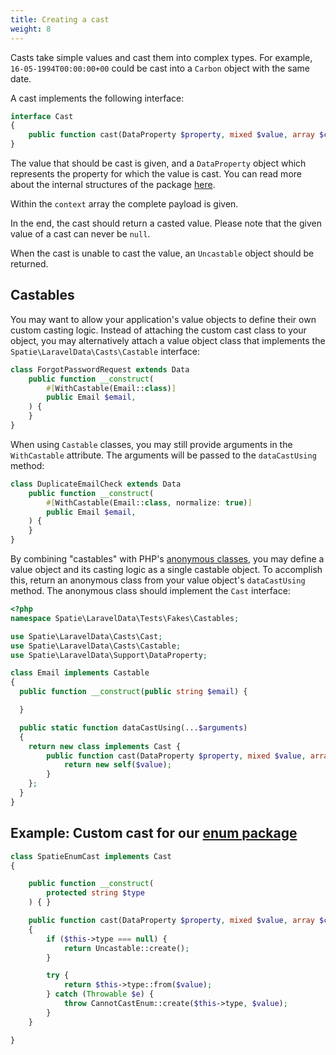 ```yaml
---
title: Creating a cast
weight: 8
---
```


Casts take simple values and cast them into complex types. For example, `16-05-1994T00:00:00+00` could be cast into a `Carbon` object with the same date.

A cast implements the following interface:

```php
interface Cast
{
    public function cast(DataProperty $property, mixed $value, array $context): mixed;
}
```

The value that should be cast is given, and a `DataProperty` object which represents the property for which the value is cast. You can read more about the internal structures of the package [here](/docs/laravel-data/v3/advanced-usage/internal-structures).

Within the `context` array the complete payload is given.

In the end, the cast should return a casted value. Please note that the given value of a cast can never be `null`.

When the cast is unable to cast the value, an `Uncastable` object should be returned.

## Castables

You may want to allow your application's value objects to define their own custom casting logic. Instead of attaching the custom cast class to your object, you may alternatively attach a value object class that implements the `Spatie\LaravelData\Casts\Castable` interface:

```php
class ForgotPasswordRequest extends Data
    public function __construct(
        #[WithCastable(Email::class)]
        public Email $email,
    ) {
    }
}
```

When using `Castable` classes, you may still provide arguments in the `WithCastable` attribute. The arguments will be passed to the `dataCastUsing` method:

```php
class DuplicateEmailCheck extends Data
    public function __construct(
        #[WithCastable(Email::class, normalize: true)]
        public Email $email,
    ) {
    }
}
```

By combining "castables" with PHP's [anonymous classes](https://www.php.net/manual/en/language.oop5.anonymous.php), you may define a value object and its casting logic as a single castable object. To accomplish this, return an anonymous class from your value object's `dataCastUsing` method. The anonymous class should implement the `Cast` interface:

```php
<?php
namespace Spatie\LaravelData\Tests\Fakes\Castables;

use Spatie\LaravelData\Casts\Cast;
use Spatie\LaravelData\Casts\Castable;
use Spatie\LaravelData\Support\DataProperty;

class Email implements Castable
{
  public function __construct(public string $email) {

  }

  public static function dataCastUsing(...$arguments)
  {
    return new class implements Cast {
        public function cast(DataProperty $property, mixed $value, array $context): mixed {
            return new self($value);
        }
    };
  }
}
```

## Example: Custom cast for our [enum package](https://github.com/spatie/enum)

```php
class SpatieEnumCast implements Cast
{

    public function __construct(
        protected string $type
    ) { }

    public function cast(DataProperty $property, mixed $value, array $context): Uncastable|\Spatie\Enum\Enum
    {
        if ($this->type === null) {
            return Uncastable::create();
        }

        try {
            return $this->type::from($value);
        } catch (Throwable $e) {
            throw CannotCastEnum::create($this->type, $value);
        }
    }

}
```
